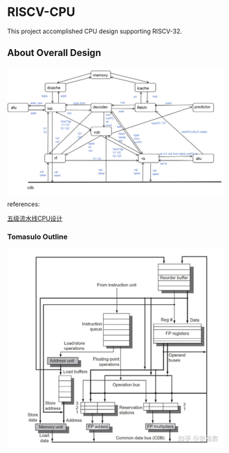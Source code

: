 # RISCV-CPU

This project accomplished CPU design supporting RISCV-32.

## About Overall Design
<img src="figures/myTomasulo.png" width="500" align=center />

references:

[五级流水线CPU设计](https://notes.widcard.win/undergraduate/cs/report/)

### Tomasulo Outline
<img src="figures/Tomasulo.jpg" width="500" align=center />
